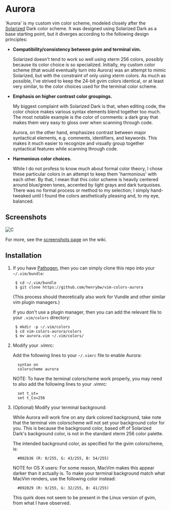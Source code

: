 # Aurora

'Aurora' is my custom vim color scheme, modeled closely after the [Solarized](http://ethanschoonover.com/solarized)
Dark color scheme. It was designed using Solarized Dark as a base starting point,
but it diverges according to the following design principles:

 * **Compatibility/consistency between gvim and terminal vim.**

   Solarized doesn't tend to work so well using xterm 256 colors, possibly
   because its color choice is so specialized. Initially, my custom color
   scheme (that would eventually turn into Aurora) was an attempt to mimic
   Solarized, but with the constraint of only using xterm colors. As much as
   possible, I've strived to keep the 24-bit gvim colors identical, or at
   least very similar, to the color choices used for the terminal color scheme.

 * **Emphasis on higher contrast color groupings.**

   My biggest complaint with Solarized Dark is that, when editing code, the 
   color choice makes various syntax elements blend together too much. The
   most notable example is the color of comments: a dark gray that makes them
   very easy to gloss over when scanning through code.

   Aurora, on the other hand, emphasizes contrast between major syntactical
   elements, e.g. comments, identifiers, and keywords. This makes it much
   easier to recognize and visually group together syntactical features while
   scanning through code.

 * **Harmonious color choices.**

   While I do not profess to know much about formal color theory, I chose
   these particular colors in an attempt to keep them 'harmonious' with each
   other. By that, I mean that this color scheme is heavily centered around
   blue/green tones, accented by light grays and dark turquoises. There was no
   formal process or method to my selection; I simply hand-tweaked until I
   found the colors aesthetically pleasing and, to my eye, balanced.

## Screenshots

![C](http://i.imgur.com/u7yVx1O.png)

For more, see the [screenshots page](https://github.com/henrybw/vim-colors-aurora/wiki/Screenshots) on the wiki.

## Installation

1. If you have [Pathogen](https://github.com/tpope/vim-pathogen), then you can
   simply clone this repo into your `~/.vim/bundle`:

        $ cd ~/.vim/bundle
        $ git clone https://github.com/henrybw/vim-colors-aurora

    (This process should theoretically also work for Vundle and other similar
     vim plugin managers.)

    If you don't use a plugin manager, then you can add the relevant file to
    your `.vim/colors` directory:

        $ mkdir -p ~/.vim/colors
        $ cd vim-colors-aurora/colors
        $ mv aurora.vim ~/.vim/colors/

2. Modify your .vimrc:

   Add the following lines to your `~/.vimrc` file to enable Aurora:
   
         syntax on
         colorscheme aurora
   
   NOTE: To have the terminal colorscheme work properly, you may need to also add
   the following lines to your .vimrc:
   
         set t_ut=
         set t_Co=256

3. (Optional) Modify your terminal background:

   While Aurora will work fine on any dark colored background, take note that
   the terminal vim colorscheme will not set your background color for you.
   This is because the background color, based off of Solarized Dark's
   background color, is not in the standard xterm 256 color palette.
   
   The intended background color, as specified for the gvim colorscheme, is:
   
         #002b36 (R: 0/255, G: 43/255, B: 54/255)
      
   NOTE for OS X users: For some reason, MacVim makes this appear darker than
   it actually is. To make your terminal background match what MacVim renders,
   use the following color instead:
   
         #092029 (R: 9/255, G: 32/255, B: 41/255)

   This quirk does not seem to be present in the Linux version of gvim, from
   what I have observed.
